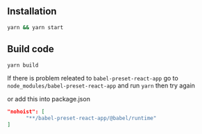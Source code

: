 ## Installation

```bash
yarn && yarn start
```

## Build code

```bash
yarn build
```

If there is problem releated to `babel-preset-react-app` go to `node_modules/babel-preset-react-app` and run `yarn` then try again

or add this into package.json

```json
"nohoist": [
      "**/babel-preset-react-app/@babel/runtime"
]
```
